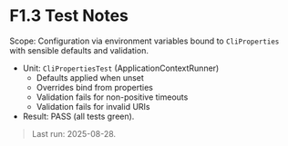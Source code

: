 # F1.3 Test Notes

Scope: Configuration via environment variables bound to `CliProperties` with sensible defaults and validation.

- Unit: `CliPropertiesTest` (ApplicationContextRunner)
  - Defaults applied when unset
  - Overrides bind from properties
  - Validation fails for non-positive timeouts
  - Validation fails for invalid URIs
- Result: PASS (all tests green).

> Last run: 2025-08-28.
